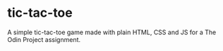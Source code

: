 # tic-tac-toe
A simple tic-tac-toe game made with plain HTML, CSS and JS for a The Odin Project assignment.
